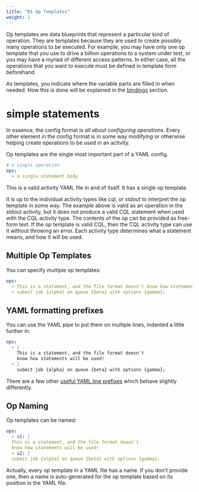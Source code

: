 ```yaml
---
title: "01 Op Templates"
weight: 1
---
```


Op templates are data blueprints that represent a particular kind of operation. They are 
templates because they are used to create possibly many operations to be executed. For example, 
you may have only one op template that you use to drive a billion operations to a system under 
test, or you may have a myriad of different access patterns. In either case, all the 
operations that you want to execute must be defined in template form beforehand.

As templates, you indicate where the variable parts are filled in when needed. How this is done 
will be explained in the [bindings](../03-data-bindings) section.

# simple statements

In essence, the config format is *all about configuring operations*. Every other element in the
config format is in some way modifying or otherwise helping create operations to be used in an
activity.

Op templates are the single most important part of a YAML config.

```yaml
# a single operation
ops:
  - a single statement body
```

This is a valid activity YAML file in and of itself. It has a single op template.

It is up to the individual activity types like _cql_, or _stdout_ to interpret the op template in
some way. The example above is valid as an operation in the stdout activity, but it does not produce
a valid CQL statement when used with the CQL activity type. The contents of the op can be provided
as free-form text. If the op template is valid CQL, then the CQL activity type can use it without
throwing an error. Each activity type determines what a statement means, and how it will be used.

## Multiple Op Templates

You can specify multiple op templates:

```yaml
ops:
  - This is a statement, and the file format doesn't know how statements will be used!
  - submit job {alpha} on queue {beta} with options {gamma};
```

## YAML formatting prefixes

You can use the YAML pipe to put them on multiple lines, indented a little further in:

```yaml
ops:
  - |
    This is a statement, and the file format doesn't
    know how statements will be used!
  - |
    submit job {alpha} on queue {beta} with options {gamma};
```

There are a few other [useful YAML line prefixes](https://yaml.org/spec/1.2.2/#63-line-prefixes) 
which
behave slightly differently.

## Op Naming

Op templates can be named:

```yaml
ops:
  - s1: |
  This is a statement, and the file format doesn't
  know how statements will be used!
  - s2: |
  submit job {alpha} on queue {beta} with options {gamma};
```

Actually, every op template in a YAML file has a name. If you don't provide one, then a name is
auto-generated for the op template based on its position in the YAML file.

